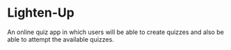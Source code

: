 # Lighten-Up
An online quiz app in which users will be able to create quizzes and also be able to attempt the available quizzes.
